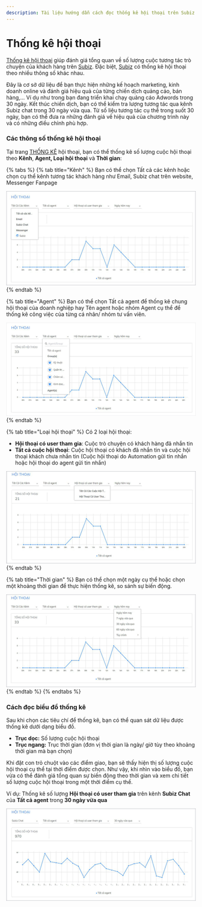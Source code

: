 ```yaml
---
description: Tài liệu hướng dẫn cách đọc thống kê hội thoại trên Subiz.
---
```


# Thống kê hội thoại

[Thống kê hội thoại](https://app.subiz.com/reports) giúp đánh giá tổng quan về số lượng cuộc tương tác trò chuyện của khách hàng trên [Subiz](https://subiz.com/vi/). Đặc biệt, [Subiz](https://subiz.com/vi/) có thống kê hội thoại theo nhiều thông số khác nhau.

Đây là cơ sở dữ liệu để bạn thực hiện những kế hoạch marketing, kinh doanh online và đánh giá hiệu quả của từng chiến dịch quảng cáo, bán hàng,... Ví dụ như trong bạn đang triển khai chạy quảng cáo Adwords trong 30 ngày. Kết thúc chiến dịch, bạn có thể kiểm tra lượng tương tác qua kênh Subiz chat trong 30 ngày vừa qua. Từ số liệu tương tác cụ thể trong suốt 30 ngày, bạn có thể đưa ra những đánh giá về hiệu quả của chương trình này và có những điều chỉnh phù hợp.

### Các thông số thống kê hội thoại

Tại trang [THỐNG KÊ](https://app.subiz.com/reports) hội thoại, bạn có thể thống kê số lượng cuộc hội thoại theo **Kênh**, **Agent, Loại hội thoại** và **Thời gian**:

{% tabs %}
{% tab title="Kênh" %}
Bạn có thể chọn Tất cả các kênh hoặc chọn cụ thể kênh tương tác khách hàng như Email, Subiz chat trên website, Messenger Fanpage

![Ch&#x1ECD;n k&#xEA;nh th&#x1ED1;ng k&#xEA;](../.gitbook/assets/1.-kenh-hoi-thoai-copy.jpg)
{% endtab %}

{% tab title="Agent" %}
Bạn có thể chọn Tất cả agent để thống kê chung hội thoại của doanh nghiệp hay Tên agent hoặc nhóm Agent cụ thể để thống kê công việc của từng cá nhân/ nhóm tư vấn viên.

![Ch&#x1ECD;n Agent th&#x1ED1;ng k&#xEA;](../.gitbook/assets/2.-agent-hoi-thoai.jpg-copy.jpg)
{% endtab %}

{% tab title="Loại hội thoại" %}
Có 2 loại hội thoại:

* **Hội thoại có user tham gia**: Cuộc trò chuyện có khách hàng đã nhắn tin
* **Tất cả cuộc hội thoại**: Cuộc hội thoại có khách đã nhắn tin và cuộc hội thoại khách chưa nhắn tin \(Cuộc hội thoại do Automation gửi tin nhắn hoặc hội thoại do agent gửi tin nhắn\)

![Ch&#x1ECD;n lo&#x1EA1;i h&#x1ED9;i tho&#x1EA1;i th&#x1ED1;ng k&#xEA;](../.gitbook/assets/hoi-thoai.jpg)
{% endtab %}

{% tab title="Thời gian" %}
Bạn có thể chọn một ngày cụ thể hoặc chọn một khoảng thời gian để thực hiện thống kê, so sánh sự biến động.

![Ch&#x1ECD;n th&#x1EDD;i gian th&#x1ED1;ng k&#xEA;](../.gitbook/assets/3.-thoi-gian-hoi-thoai-copy.jpg)
{% endtab %}
{% endtabs %}

### Cách đọc biểu đồ thống kê

Sau khi chọn các tiêu chí để thống kê, bạn có thể quan sát dữ liệu được thống kê dưới dạng biểu đồ.

* **Trục dọc:** Số lượng cuộc hội thoại
* **Trục ngang:** Trục thời gian \(đơn vị thời gian là ngày/ giờ tùy theo khoảng thời gian mà bạn chọn\)

Khi đặt con trỏ chuột vào các điểm giao, bạn sẽ thấy hiện thị số lượng cuộc hội thoại cụ thể tại thời điểm được chọn. Như vậy, khi nhìn vào biểu đồ, bạn vừa có thể đánh giá tổng quan sự biến động theo thời gian và xem chi tiết số lượng cuộc hội thoại trong một thời điểm cụ thể.

Ví dụ: Thống kê số lượng **Hội thoại có user tham gia** trên kênh **Subiz Chat** của **Tất cả agent** trong **30 ngày vừa qua**

![Th&#x1ED1;ng k&#xEA; s&#x1ED1; l&#x1B0;&#x1EE3;ng h&#x1ED9;i tho&#x1EA1;i](../.gitbook/assets/5.-doc-thong-ke-copy.jpg)



